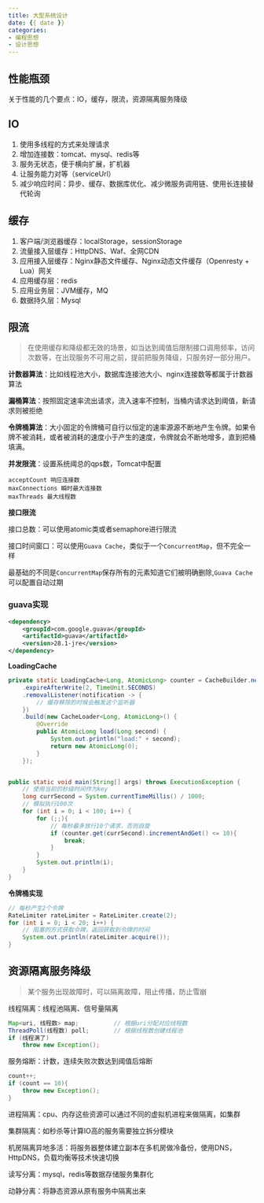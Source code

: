 ```yaml
---
title: 大型系统设计
date: {{ date }}
categories:
- 编程思想
- 设计思想
---
```


## 性能瓶颈

关于性能的几个要点：IO，缓存，限流，资源隔离服务降级

## IO

1. 使用多线程的方式来处理请求
2. 增加连接数：tomcat、mysql、redis等
3. 服务无状态，便于横向扩展，扩机器
4. 让服务能力对等（serviceUrl）
5. 减少响应时间：异步、缓存、数据库优化、减少微服务调用链、使用长连接替代轮询

## 缓存

1. 客户端/浏览器缓存：localStorage，sessionStorage
2. 流量接入层缓存：HttpDNS、Waf、全网CDN
3. 应用接入层缓存：Nginx静态文件缓存、Nginx动态文件缓存（Openresty + Lua）网关
4. 应用缓存层：redis
5. 应用业务层：JVM缓存，MQ
6. 数据持久层：Mysql

## 限流

> 在使用缓存和降级都无效的场景，如当达到阈值后限制接口调用频率，访问次数等，在出现服务不可用之前，提前把服务降级，只服务好一部分用户。

**计数器算法**：比如线程池大小，数据库连接池大小、nginx连接数等都属于计数器算法

**漏桶算法**：按照固定速率流出请求，流入速率不控制，当桶内请求达到阈值，新请求则被拒绝

**令牌桶算法**：大小固定的令牌桶可自行以恒定的速率源源不断地产生令牌。如果令牌不被消耗，或者被消耗的速度小于产生的速度，令牌就会不断地增多，直到把桶填满。

**并发限流**：设置系统阈总的qps数，Tomcat中配置

```
acceptCount 响应连接数
maxConnections 瞬时最大连接数
maxThreads 最大线程数
```

**接口限流**

接口总数：可以使用atomic类或者semaphore进行限流

接口时间窗口：可以使用`Guava Cache`，类似于一个`ConcurrentMap`，但不完全一样

最基础的不同是`ConcurrentMap`保存所有的元素知道它们被明确删除,`Guava Cache`可以配置自动过期

### guava实现

```xml
<dependency>
    <groupId>com.google.guava</groupId>
    <artifactId>guava</artifactId>
    <version>28.1-jre</version>
</dependency>
```

**LoadingCache**

```java
private static LoadingCache<Long, AtomicLong> counter = CacheBuilder.newBuilder()
    .expireAfterWrite(2, TimeUnit.SECONDS)
    .removalListener(notification -> {
        // 缓存移除的时候会触发这个监听器
    })
    .build(new CacheLoader<Long, AtomicLong>() {
        @Override
        public AtomicLong load(Long second) {
            System.out.println("load:" + second);
            return new AtomicLong(0);
        }
    });


public static void main(String[] args) throws ExecutionException {
    // 使用当前的秒级时间作为key
    long currSecond = System.currentTimeMillis() / 1000;
    // 模拟执行100次
    for (int i = 0; i < 100; i++) {
        for (;;){
            // 每秒最多放行10个请求，否则自旋
            if (counter.get(currSecond).incrementAndGet() <= 10){
                break;
            }
        }
        System.out.println(i);
    }
}
```

**令牌桶实现**

```java
// 每秒产生2个令牌
RateLimiter rateLimiter = RateLimiter.create(2);
for (int i = 0; i < 20; i++) {
    // 阻塞的方式获取令牌，返回获取到令牌的时间
    System.out.println(rateLimiter.acquire());
}
```

## 资源隔离服务降级

> 某个服务出现故障时，可以隔离故障，阻止传播，防止雪崩

线程隔离：线程池隔离、信号量隔离

```java
Map<uri, 线程数> map;			// 根据uri分配对应线程数
ThreadPoll(线程数) poll;		// 根据线程数创建线程池
if (线程满了)
    throw new Exception();
```

 服务熔断：计数，连续失败次数达到阈值后熔断

```java
count++;
if (count == 10){
    throw new Exception();
}
```

进程隔离：cpu、内存这些资源可以通过不同的虚拟机进程来做隔离，如集群

集群隔离：如秒杀等计算IO高的服务需要独立拆分模块

机房隔离异地多活：将服务器整体建立副本在多机房做冷备份，使用DNS，HttpDNS，负载均衡等技术快速切换

读写分离：mysql，redis等数据存储服务集群化

动静分离：将静态资源从原有服务中隔离出来
